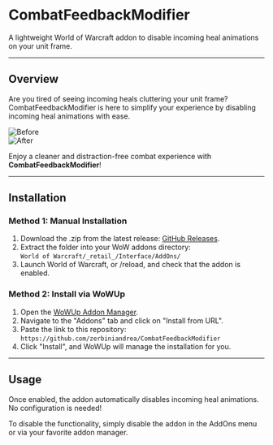 # CombatFeedbackModifier

A lightweight World of Warcraft addon to disable incoming heal animations on your unit frame.

---

## Overview

Are you tired of seeing incoming heals cluttering your unit frame?  
CombatFeedbackModifier is here to simplify your experience by disabling incoming heal animations with ease.  

![Before](https://github.com/user-attachments/assets/b68853de-6d71-4ea9-a15a-5033ff184690)  
![After](https://github.com/user-attachments/assets/d5dcd135-39be-475d-bd67-37ae934638f9)

Enjoy a cleaner and distraction-free combat experience with **CombatFeedbackModifier**!


---

## Installation

### Method 1: Manual Installation

1. Download the .zip from the latest release: [GitHub Releases](https://github.com/zerbiniandrea/CombatFeedbackModifier/releases).
2. Extract the folder into your WoW addons directory:  
   `World of Warcraft/_retail_/Interface/AddOns/`
3. Launch World of Warcraft, or /reload, and check that the addon is enabled.

### Method 2: Install via WoWUp

1. Open the [WoWUp Addon Manager](https://wowup.io/).
2. Navigate to the "Addons" tab and click on "Install from URL".
3. Paste the link to this repository:  
   `https://github.com/zerbiniandrea/CombatFeedbackModifier`
4. Click "Install", and WoWUp will manage the installation for you.

---

## Usage

Once enabled, the addon automatically disables incoming heal animations. No configuration is needed!

To disable the functionality, simply disable the addon in the AddOns menu or via your favorite addon manager.

